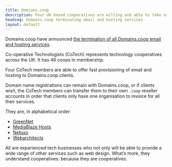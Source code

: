 ```yaml
---
title: Domians.coop
description: Four UK based cooperatives are willing and able to take over Domains.coop email and web hosting services.
heading: Domains.coop terminating email and hosting services
layout: default
---
```


Domains.coop have announced [the termination of all Domains.coop email and hosting services](https://domains.coop/support/).

Co-operative Technologists (CoTech) represents technology cooperatives across the UK. It has 46 coops in membership.

Four CoTech members are able to offer fast provisioning of email and hosting to Domains.coop clients.

Domain name registrations can remain with Domains.coop, or if clients wish, the CoTech members can transfer them to their own <code>.coop</code> reseller accounts in order that clients only have one organisation to invoice for all their services.

They are, in alphabetical order:

* [GreenNet](/co-op/greennet)
* [MediaBlaze Hosts](/co-op/mediablaze-hosts)
* [Netuxo](/co-op/netuxo)
* [Webarchitects](/co-op/webarchitects)

All are experienced tech businesses who not only will be able to provide a wide range of other services such as web design. What’s more, they understand cooperatives: because they are cooperatives.


